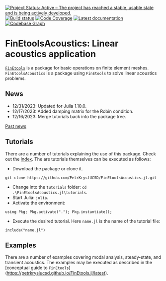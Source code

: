 [![Project Status: Active – The project has reached a stable, usable state and is being actively developed.](http://www.repostatus.org/badges/latest/active.svg)](http://www.repostatus.org/#active)
[![Build status](https://github.com/PetrKryslUCSD/FinEtoolsAcoustics.jl/workflows/CI/badge.svg)](https://github.com/PetrKryslUCSD/FinEtoolsAcoustics.jl/actions)
[![Code Coverage](https://codecov.io/gh/PetrKryslUCSD/FinEtoolsAcoustics.jl/branch/master/graph/badge.svg)](https://app.codecov.io/gh/PetrKryslUCSD/FinEtoolsAcoustics.jl)
[![Latest documentation](https://img.shields.io/badge/docs-latest-blue.svg)](https://petrkryslucsd.github.io/FinEtoolsAcoustics.jl/latest)
[![Codebase Graph](https://img.shields.io/badge/Codebase-graph-green.svg)](https://octo-repo-visualization.vercel.app/?repo=PetrKryslUCSD/FinEtoolsAcoustics.jl)


# FinEtoolsAcoustics: Linear acoustics application

[`FinEtools`](https://github.com/PetrKryslUCSD/FinEtools.jl.git) is a package
for basic operations on finite element meshes. `FinEtoolsAcoustics` is a package
using `FinEtools` to solve linear acoustics problems.

## News

- 12/31/2023: Updated for Julia 1.10.0. 
- 12/17/2023: Added damping matrix for the Robin condition.
- 12/16/2023: Merge tutorials back into the package tree.

[Past news](oldnews.md)

## Tutorials

There are a number of tutorials explaining the use of this package.
Check out the [index](https://github.com/PetrKryslUCSD/FinEtoolsAcoustics.jl/blob/main/tutorials/index.md). The are tutorials themselves can be executed as
follows:

- Download the package or clone it.
```
git clone https://github.com/PetrKryslUCSD/FinEtoolsAcoustics.jl.git
```
- Change into the `tutorials` folder: `cd .\FinEtoolsAcoustics.jl\tutorials`.
- Start Julia: `julia`.
- Activate the environment:
```
using Pkg; Pkg.activate("."); Pkg.instantiate();
```
- Execute the desired tutorial. Here `name.jl` is the name of the tutorial file:
```
include("name.jl")
```

## Examples

There are a number of examples covering modal analysis, steady-state, and
transient acoustics. The examples may be executed as described in the
[conceptual guide to `FinEtools`]
(https://petrkryslucsd.github.io/FinEtools.jl/latest).
